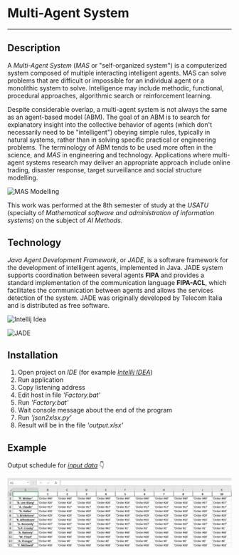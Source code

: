 # Multi-Agent System
___
## Description
A _Multi-Agent System_ (_MAS_ or "self-organized system") is a computerized system composed of multiple interacting intelligent agents. MAS can solve problems that are difficult or impossible for an individual agent or a monolithic system to solve. Intelligence may include methodic, functional, procedural approaches, algorithmic search or reinforcement learning.

Despite considerable overlap, a multi-agent system is not always the same as an agent-based model (ABM). The goal of an ABM is to search for explanatory insight into the collective behavior of agents (which don't necessarily need to be "intelligent") obeying simple rules, typically in natural systems, rather than in solving specific practical or engineering problems. The terminology of ABM tends to be used more often in the science, and _MAS_ in engineering and technology. Applications where multi-agent systems research may deliver an appropriate approach include online trading, disaster response, target surveillance and social structure modelling.

![MAS Modelling](https://multiagentcontest.org/2019/contest.gif)

This work was performed at the 8th semester of study at the _USATU_ (specialty of _Mathematical software and administration of information systems_) on the subject of _AI Methods_.

## Technology
_Java Agent Development Framework_, or _JADE_, is a software framework for the development of intelligent agents, implemented in Java. JADE system supports coordination between several agents __FIPA__ and provides a standard implementation of the communication language __FIPA-ACL__, which facilitates the communication between agents and allows the services detection of the system. JADE was originally developed by Telecom Italia and is distributed as free software.

![Intellij Idea](https://www.devapp.it/wordpress/wp-content/uploads/2018/03/IntelliJ-IDEA.jpg)

![JADE](https://upload.wikimedia.org/wikipedia/en/thumb/9/94/JADE_%28programming_language%29_logo.svg/1200px-JADE_%28programming_language%29_logo.svg.png)

## Installation
1. Open project on _IDE_ (for example _[Intellij IDEA](https://www.jetbrains.com/ru-ru/idea/download/#section=windows)_)
2. Run application
3. Copy listening address
4. Edit host in file _'Factory.bat'_
5. Run _'Factory.bat'_
6. Wait console message about the end of the program
7. Run _'json2xlsx.py'_
8. Result will be in the file _'output.xlsx'_

## Example
Output schedule for _[input data](input.json)_ :point_down:

![Example](example.png)
